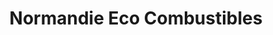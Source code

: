 ---
title: "Normandie Eco Combustibles"
url: /blainville-sur-orne/normandie-eco-combustibles/
shop: Treibstoff
---